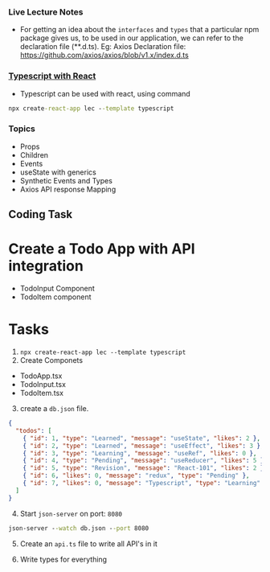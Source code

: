 ### Live Lecture Notes

- For getting an idea about the `interfaces` and `types` that a particular npm package gives us, to be used in our application, we can refer to the declaration file (\*\*.d.ts).
  Eg: Axios Declaration file: https://github.com/axios/axios/blob/v1.x/index.d.ts

### [Typescript with React](https://www.typescriptlang.org/docs/handbook/react.html)

- Typescript can be used with react, using command

```cmd
npx create-react-app lec --template typescript
```

### Topics

- Props
- Children
- Events
- useState with generics
- Synthetic Events and Types
- Axios API response Mapping

## Coding Task

# Create a Todo App with API integration

- TodoInput Component
- TodoItem component

# Tasks

1. `npx create-react-app lec --template typescript`
2. Create Componets

- TodoApp.tsx
- TodoInput.tsx
- TodoItem.tsx

3. create a `db.json` file.

```json
{
  "todos": [
    { "id": 1, "type": "Learned", "message": "useState", "likes": 2 },
    { "id": 2, "type": "Learned", "message": "useEffect", "likes": 3 },
    { "id": 3, "type": "Learning", "message": "useRef", "likes": 0 },
    { "id": 4, "type": "Pending", "message": "useReducer", "likes": 5 },
    { "id": 5, "type": "Revision", "message": "React-101", "likes": 2 },
    { "id": 6, "likes": 0, "message": "redux", "type": "Pending" },
    { "id": 7, "likes": 0, "message": "Typescript", "type": "Learning" }
  ]
}
```

4. Start `json-server` on port: `8080`

```cmd
json-server --watch db.json --port 8080
```

5. Create an `api.ts` file to write all API's in it

6. Write types for everything
